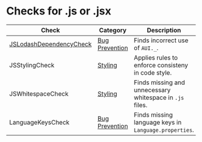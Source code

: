 # Checks for .js or .jsx

Check | Category | Description
----- | -------- | -----------
[JSLodashDependencyCheck](checks/js_lodash_dependency_check.markdown#jslodashdependencycheck) | [Bug Prevention](bug_prevention_checks.markdown#bug-prevention-checks) | Finds incorrect use of `AUI._`. |
JSStylingCheck | [Styling](styling_checks.markdown#styling-checks) | Applies rules to enforce consisteny in code style. |
JSWhitespaceCheck | [Styling](styling_checks.markdown#styling-checks) | Finds missing and unnecessary whitespace in `.js` files. |
LanguageKeysCheck | [Bug Prevention](bug_prevention_checks.markdown#bug-prevention-checks) | Finds missing language keys in `Language.properties`. |